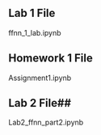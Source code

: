 
## Lab 1 File ##
ffnn_1_lab.ipynb

## Homework 1 File ##
Assignment1.ipynb

## Lab 2 File##
Lab2_ffnn_part2.ipynb
